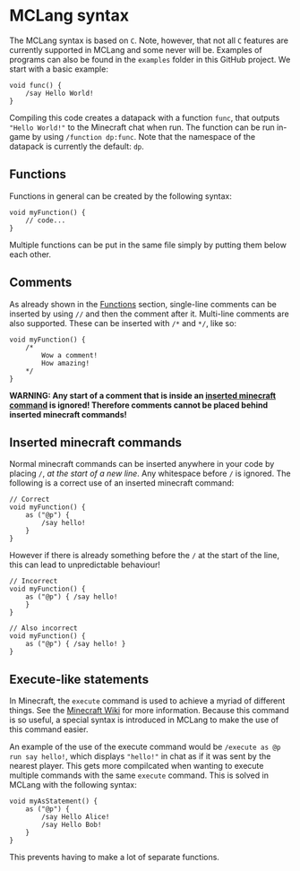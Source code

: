
# MCLang syntax

The MCLang syntax is based on `C`. Note, however, that not all `C` features are currently supported in MCLang and some never will be. Examples of programs can also be found in the `examples` folder in this GitHub project. We start with a basic example:

```
void func() {
    /say Hello World!
}
```

Compiling this code creates a datapack with a function `func`, that outputs `"Hello World!"` to the Minecraft chat when run. The function can be run in-game by using `/function dp:func`. Note that the namespace of the datapack is currently the default: `dp`.

## Functions

Functions in general can be created by the following syntax:

```
void myFunction() {
    // code...
}
```

Multiple functions can be put in the same file simply by putting them below each other.

## Comments

As already shown in the [Functions](#Functions) section, single-line comments can be inserted by using `//` and then the comment after it. Multi-line comments are also supported. These can be inserted with `/*` and `*/`, like so:

```
void myFunction() {
    /*
        Wow a comment!
        How amazing!
    */
}
```

**WARNING: Any start of a comment that is inside an [inserted minecraft command](#inserted-minecraft-commands) is ignored! Therefore comments cannot be placed behind inserted minecraft commands!**

## Inserted minecraft commands

Normal minecraft commands can be inserted anywhere in your code by placing `/`, *at the start of a new line*. Any whitespace before `/` is ignored. The following is a correct use of an inserted minecraft command:

```
// Correct
void myFunction() {
    as ("@p") {
        /say hello!
    }
}
```

However if there is already something before the `/` at the start of the line, this can lead to unpredictable behaviour!

```
// Incorrect
void myFunction() {
    as ("@p") { /say hello!
    }
}
```

```
// Also incorrect
void myFunction() {
    as ("@p") { /say hello! }
}
```

## Execute-like statements

In Minecraft, the `execute` command is used to achieve a myriad of different things. See the [Minecraft Wiki](https://minecraft.fandom.com/wiki/Commands/execute) for more information. Because this command is so useful, a special syntax is introduced in MCLang to make the use of this command easier.

An example of the use of the execute command would be `/execute as @p run say hello!`, which displays `"hello!"` in chat as if it was sent by the nearest player. This gets more compilcated when wanting to execute multiple commands with the same `execute` command. This is solved in MCLang with the following syntax:

```
void myAsStatement() {
    as ("@p") {
        /say Hello Alice!
        /say Hello Bob!
    }
}
```

This prevents having to make a lot of separate functions.
